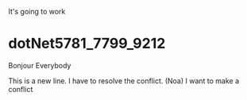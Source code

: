 It's going to work
# dotNet5781_7799_9212
Bonjour Everybody

This is a new line. I have to resolve the conflict. (Noa)
I want to make a conflict